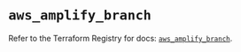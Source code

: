 # `aws_amplify_branch`

Refer to the Terraform Registry for docs: [`aws_amplify_branch`](https://registry.terraform.io/providers/hashicorp/aws/5.98.0/docs/resources/amplify_branch).
